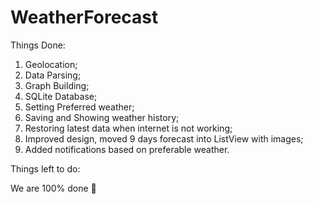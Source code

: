 # WeatherForecast


Things Done: 
1) Geolocation;
2) Data Parsing;
3) Graph Building;
4) SQLite Database;
5) Setting Preferred weather;
6) Saving and Showing weather history;
7) Restoring latest data when internet is not working;
8) Improved design, moved 9 days forecast into ListView with images;
9) Added notifications based on preferable weather.

Things left to do:



We are 100% done 🤡
